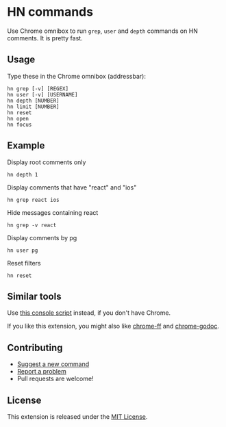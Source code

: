 # HN commands

Use Chrome omnibox to run `grep`, `user` and `depth` commands on HN comments.
It is pretty fast.

## Usage

Type these in the Chrome omnibox (addressbar):

    hn grep [-v] [REGEX]
    hn user [-v] [USERNAME]
    hn depth [NUMBER]
    hn limit [NUMBER]
    hn reset
    hn open
    hn focus

## Example

Display root comments only

    hn depth 1

Display comments that have "react" and "ios"

    hn grep react ios

Hide messages containing react

    hn grep -v react

Display comments by pg

    hn user pg

Reset filters

    hn reset

## Similar tools

Use [this console script](https://news.ycombinator.com/item?id=10313519) instead, if you don't have Chrome.

If you like this extension, you might also like [chrome-ff](https://github.com/siadat/chrome-ff) and [chrome-godoc](https://github.com/siadat/chrome-godoc).

## Contributing

- [Suggest a new command](https://github.com/siadat/chrome-hn/issues/new)
- [Report a problem](https://github.com/siadat/chrome-hn/issues/new)
- Pull requests are welcome!

## License

This extension is released under the [MIT License](http://www.opensource.org/licenses/MIT).
